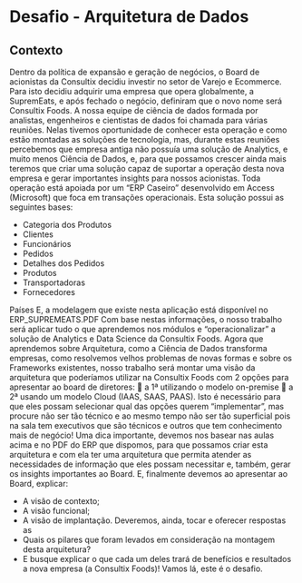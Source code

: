 # Desafio - Arquitetura de Dados


## Contexto

Dentro da política de expansão e geração de negócios, o Board de acionistas da Consultix decidiu investir no setor de Varejo e Ecommerce. Para isto decidiu adquirir uma empresa que opera globalmente, a SupremEats, e após fechado o negócio, definiram que o novo nome será Consultix Foods. A nossa equipe de ciência de dados formada por analistas, engenheiros e cientistas de dados foi chamada para várias reuniões. Nelas tivemos oportunidade de conhecer esta operação e como estão montadas as soluções de tecnologia, mas, durante estas reuniões percebemos que empresa antiga não possuía uma solução de Analytics, e muito menos Ciência de Dados, e, para que possamos crescer ainda mais teremos que criar uma solução capaz de suportar a operação desta nova empresa e gerar importantes insights para nossos acionistas. Toda operação está apoiada por um “ERP Caseiro” desenvolvido em Access (Microsoft) que foca em transações operacionais. Esta solução possui as seguintes bases:

- Categoria dos Produtos
- Clientes
- Funcionários
- Pedidos
- Detalhes dos Pedidos
- Produtos
- Transportadoras
- Fornecedores
  
Países E, a modelagem que existe nesta aplicação está disponível no ERP_SUPREMEATS.PDF Com base nestas informações, o nosso trabalho será aplicar tudo o que aprendemos nos módulos e “operacionalizar” a solução de Analytics e Data Science da Consultix Foods.
Agora que aprendemos sobre Arquitetura, como a Ciência de Dados transforma empresas, como resolvemos velhos problemas de novas formas e sobre os Frameworks existentes, nosso trabalho será montar uma visão da arquitetura que poderíamos utilizar na Consultix Foods com 2 opções para apresentar ao board de diretores:  a 1ª utilizando o modelo on-premise  a 2ª usando um modelo Cloud (IAAS, SAAS, PAAS). Isto é necessário para que eles possam selecionar qual das opções querem “implementar”, mas procure não ser tão técnico e ao mesmo tempo não ser tão superficial pois na sala tem executivos que são técnicos e outros que tem conhecimento mais de negócio! Uma dica importante, devemos nos basear nas aulas acima e no PDF do ERP que dispomos, para que possamos criar esta arquitetura e com ela ter uma arquitetura que permita atender as necessidades de informação que eles possam necessitar e, também, gerar os insights importantes ao Board. E, finalmente devemos ao apresentar ao Board, explicar:

- A visão de contexto;
- A visão funcional;
- A visão de implantação. Deveremos, ainda, tocar e oferecer respostas as
- Quais os pilares que foram levados em consideração na montagem desta arquitetura?
- E busque explicar o que cada um deles trará de benefícios e resultados a nova empresa (a Consultix Foods)! Vamos lá, este é o desafio.
